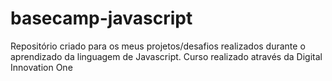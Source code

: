 # basecamp-javascript
Repositório criado para os meus projetos/desafios realizados durante o aprendizado da linguagem de Javascript.
Curso realizado através da Digital Innovation One
